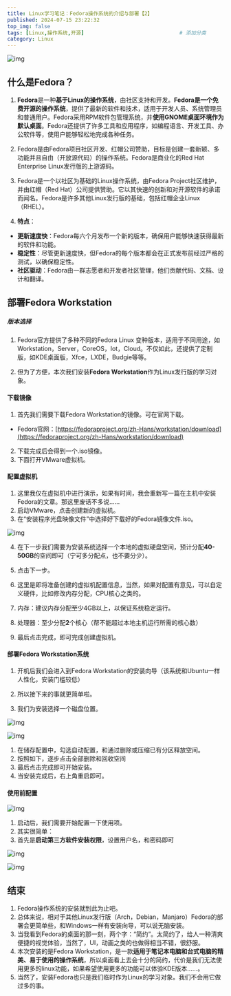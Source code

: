 ```yaml
---
title: Linux学习笔记：Fedora操作系统的介绍与部署【2】
published: 2024-07-15 23:22:32
top_img: false
tags: [Linux,操作系统,开源]                               # 添加分类
category: Linux 
---
```




![img](https://gcore.jsdelivr.net/gh/Almango/Blog_imgbed@main/post/post_fedora_1.png)

## 什么是Fedora？

1. **Fedora**是一种**基于Linux的操作系统**，由社区支持和开发。**Fedora是一个免费开源的操作系统**，提供了最新的软件和技术，适用于开发人员、系统管理员和普通用户。Fedora采用RPM软件包管理系统，并**使用GNOME桌面环境作为默认桌面**。Fedora还提供了许多工具和应用程序，如编程语言、开发工具、办公软件等，使用户能够轻松地完成各种任务。
2. Fedora是由Fedora项目社区开发、红帽公司赞助，目标是创建一套新颖、多功能并且自由（开放源代码）的操作系统。Fedora是商业化的Red Hat Enterprise Linux发行版的上游源码。
3. Fedora是一个以社区为基础的Linux操作系统，由Fedora Project社区维护，并由红帽（Red Hat）公司提供赞助。它以其快速的创新和对开源软件的承诺而闻名。Fedora是许多其他Linux发行版的基础，包括红帽企业Linux（RHEL）。

4. **特点**：

- **更新速度快**：Fedora每六个月发布一个新的版本，确保用户能够快速获得最新的软件和功能。
- **稳定性**：尽管更新速度快，但Fedora的每个版本都会在正式发布前经过严格的测试，以确保稳定性。
- **社区驱动**：Fedora由一群志愿者和开发者社区管理，他们贡献代码、文档、设计和翻译。

## 部署Fedora Workstation
##### 版本选择

1. Fedora官方提供了多种不同的Fedora Linux 变种版本，适用于不同用途，如Workstation，Server，CoreOS，Iot，Cloud。不仅如此，还提供了定制版，如KDE桌面版，Xfce，LXDE，Budgie等等。

2. 但为了方便，本次我们安装**Fedora Workstation**作为Linux发行版的学习对象。
#### 下载镜像

1. 首先我们需要下载Fedora Workstation的镜像。可在官网下载。

- Fedora官网：[https://fedoraproject.org/zh-Hans/workstation/download](https://fedoraproject.org/zh-Hans/workstation/download)

2. 下载完成后会得到一个.iso镜像。
3. 下面打开VMware虚拟机。

#### 配置虚拟机

1. 这里我仅在虚拟机中进行演示，如果有时间，我会重新写一篇在主机中安装Fedora的文章。那这里废话不多说……
2. 启动VMware，点击创建新的虚拟机。
3. 在“安装程序光盘映像文件”中选择好下载好的Fedora镜像文件.iso。

![img](https://gcore.jsdelivr.net/gh/Almango/Blog_imgbed@main/post/post_fedora_2.png)

4. 在下一步我们需要为安装系统选择一个本地的虚拟硬盘空间，预计分配**40-50GB**的空间即可（宁可多分配点，也不要分少）。
5. 点击下一步。

6. 这里是即将准备创建的虚拟机配置信息，当然，如果对配置有意见，可以自定义硬件，比如修改内存分配，CPU核心之类的。

7. 内存：建议内存分配至少4GB以上，以保证系统稳定运行。

8. 处理器：至少分配**2**个核心（帮不能超过本地主机运行所需的核心数）

9. 最后点击完成，即可完成创建虚拟机。

#### 部署Fedora Workstation系统

1. 开机后我们会进入到Fedora Workstation的安装向导（该系统和Ubuntu一样人性化，安装门槛较低）

2. 所以接下来的事就更简单啦。

3. 我们为安装选择一个磁盘位置。



![img](https://gcore.jsdelivr.net/gh/Almango/Blog_imgbed@main/post/post_fedora_3.png)


![img](https://gcore.jsdelivr.net/gh/Almango/Blog_imgbed@main/post/post_fedora_4.png)


1. 在储存配置中，勾选自动配置，和通过删除或压缩已有分区释放空间。
2. 按照如下，逐步点击全部删除和回收空间
3. 最后点击完成即可开始安装。
4. 当安装完成后，右上角重启即可。

#### 使用前配置


![img](https://gcore.jsdelivr.net/gh/Almango/Blog_imgbed@main/post/post_fedora_5.png)

1. 启动后，我们需要开始配置一下使用项。
2. 其实很简单：
3. 首先是**启动第三方软件安装权限**，设置用户名，和密码即可

![img](https://gcore.jsdelivr.net/gh/Almango/Blog_imgbed@main/post/post_fedora_6.png)



![img](https://gcore.jsdelivr.net/gh/Almango/Blog_imgbed@main/post/post_fedora_7.png)

## 结束

1. Fedora操作系统的安装就到此为止吧。
2. 总体来说，相对于其他Linux发行版（Arch，Debian，Manjaro）Fedora的部署会更简单些，和Windows一样有安装向导，可以说无脑安装。
3. 当我看到Fedora的桌面的那一刻，两个字：“简约”。太简约了，给人一种清爽便捷的视觉体验，当然了，UI，动画之类的也做得相当不错，很舒服。
4. 本次安装的是Fedora Workstation，是一款**适用于笔记本电脑和台式电脑的精美、易于使用的操作系统**，所以桌面看上去会十分的简约，代价是我们无法使用更多的linux功能，如果希望使用更多的功能可以体验KDE版本……。
5. 当然了，安装Fedora也只是我们临时作为Linux的学习对象。我们不会用它做过多的事。



